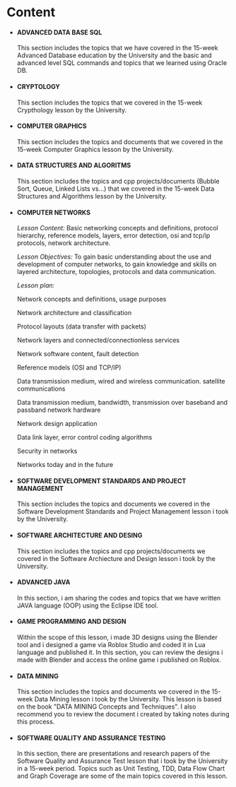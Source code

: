 # Content

* #### ADVANCED DATA BASE SQL

     This section includes the topics that we have covered in the 15-week Advanced Database education by the University and the basic and advanced level SQL commands and topics that we learned using Oracle DB.


* #### CRYPTOLOGY

     This section includes the topics that we covered in the 15-week Crypthology lesson by the University.


* #### COMPUTER GRAPHICS 

     This section includes the topics and documents that we covered in the 15-week Computer Graphics lesson by the University.
     
     
* #### DATA STRUCTURES AND ALGORITMS

     This section includes the topics and cpp projects/documents (Bubble Sort, Queue, Linked Lists vs...) that we covered in the 15-week Data Structures and Algorithms lesson by the University.
 

* #### COMPUTER NETWORKS

     *Lesson Content:* Basic networking concepts and definitions, protocol hierarchy, reference models, layers, error detection, osi and tcp/ip protocols, network architecture.
  
     *Lesson Objectives:* To gain basic understanding about the use and development of computer networks, to gain knowledge and skills on layered architecture, topologies, protocols and data communication.
  
     *Lesson plan:*
     
     Network concepts and definitions, usage purposes
     
     Network architecture and classification
     
     Protocol layouts (data transfer with packets)
     
     Network layers and connected/connectionless services
     
     Network software content, fault detection
     
     Reference models (OSI and TCP/IP)
     
     Data transmission medium, wired and wireless communication. satellite communications
     
     Data transmission medium, bandwidth, transmission over baseband and passband network hardware
     
     Network design application
     
     Data link layer, error control coding algorithms
     
     Security in networks
     
     Networks today and in the future
     

 
* #### SOFTWARE DEVELOPMENT STANDARDS AND PROJECT MANAGEMENT

     This section includes the topics and documents we covered in the Software Development Standards and Project Management lesson i took by the University.


* #### SOFTWARE ARCHITECTURE AND DESING

     This section includes the topics and cpp projects/documents we covered in the Software Archiecture and Design lesson i took by the University.


* #### ADVANCED JAVA

     In this section, i am sharing the codes and topics that we have written JAVA language (OOP) using the Eclipse IDE tool.


* #### GAME PROGRAMMING AND DESIGN

     Within the scope of this lesson, i made 3D designs using the Blender tool and i designed a game via Roblox Studio and coded it in Lua language and published it. In this section, you can review the designs i made with Blender and access the online game i published on Roblox.


* #### DATA MINING

     This section includes the topics and documents we covered in the 15-week Data Mining lesson i took by the University.
     This lesson is based on the book "DATA MINING Concepts and Techniques".
     I also recommend you to review the document i created by taking notes during this process.


* #### SOFTWARE QUALITY AND ASSURANCE TESTING

     In this section, there are presentations and research papers of the Software Quality and Assurance Test lesson that i took by the University in a 15-week period. Topics such as Unit Testing, TDD, Data Flow Chart and Graph Coverage are some of the main topics covered in this lesson.



